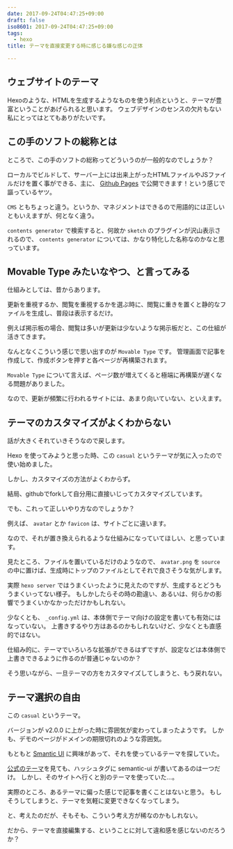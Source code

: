 ```yaml
---
date: 2017-09-24T04:47:25+09:00
draft: false
iso8601: 2017-09-24T04:47:25+09:00
tags:
  - hexo
title: テーマを直接変更する時に感じる嫌な感じの正体

---
```


## ウェブサイトのテーマ

Hexoのような、HTMLを生成するようなものを使う利点というと、テーマが豊富ということがあげられると思います。
ウェブデザインのセンスの欠片もない私にとってはとてもありがたいです。

## この手のソフトの総称とは

ところで、この手のソフトの総称ってどういうのが一般的なのでしょうか？

ローカルでビルドして、サーバー上には出来上がったHTMLファイルやJSファイルだけを置く事ができる、主に、 [Github Pages](https://pages.github.com/) で公開できます！という感じで謳っているヤツ。

`CMS` ともちょっと違う。というか、マネジメントはできるので用語的には正しいともいえますが、何となく違う。

`contents generator` で検索すると、何故か `sketch` のプラグインが沢山表示されるので、 `contents generator` については、かなり特化した名称なのかなと思っています。

## Movable Type みたいなやつ、と言ってみる

仕組みとしては、昔からあります。

更新を重視するか、閲覧を重視するかを選ぶ時に、閲覧に重きを置くと静的なファイルを生成し、普段は表示するだけ。

例えば掲示板の場合、閲覧は多いが更新は少ないような掲示板だと、この仕組が活きてきます。

なんとなくこういう感じで思い出すのが `Movable Type` です。
管理画面で記事を作成して、作成ボタンを押すと各ページが再構築されます。

`Movable Type` について言えば、ページ数が増えてくると極端に再構築が遅くなる問題がありました。

なので、更新が頻繁に行われるサイトには、あまり向いていない、といえます。

## テーマのカスタマイズがよくわからない

話が大きくそれていきそうなので戻します。

Hexo を使ってみようと思った時、この `casual` というテーマが気に入ったので使い始めました。

しかし、カスタマイズの方法がよくわからず。

結局、githubでforkして自分用に直接いじってカスタマイズしています。

でも、これって正しいやり方なのでしょうか？

例えば、 `avatar` とか `favicon` は、サイトごとに違います。

なので、それが置き換えられるような仕組みになっていてほしい、と思っています。

見たところ、ファイルを置いているだけのようなので、 `avatar.png` を `source` の中に置けば、生成時にトップのファイルとしてそれで良さそうな気がします。

実際 `hexo server` ではうまくいったように見えたのですが、生成するとどうもうまくいってない様子。
もしかしたらその時の勘違い、あるいは、何らかの影響でうまくいかなかっただけかもしれない。

少なくとも、 `_config.yml` は、本体側でテーマ向けの設定を書いても有効にはなっていない。
上書きするやり方はあるのかもしれないけど、少なくとも直感的ではない。

仕組み的に、テーマでいろいろな拡張ができるはずですが、設定などは本体側で上書きできるように作るのが普通じゃないのか？

そう思いながら、一旦テーマの方をカスタマイズしてしまうと、もう戻れない。

## テーマ選択の自由

この `casual` というテーマ。

バージョンが v2.0.0 に上がった時に雰囲気が変わってしまったようです。
しかも、デモのページがドメインの期限切れのような雰囲気。

もともと [Smantic UI](https://semantic-ui.com/) に興味があって、それを使っているテーマを探していた。

[公式のテーマ](https://hexo.io/themes/)を見ても、ハッシュタグに semantic-ui が書いてあるのは一つだけ。
しかし、そのサイトへ行くと別のテーマを使っていた…。

実際のところ、あるテーマに偏った感じで記事を書くことはないと思う。
もしそうしてしまうと、テーマを気軽に変更できなくなってしまう。

と、考えたのだが、そもそも、こういう考え方が稀なのかもしれない。

だから、テーマを直接編集する、ということに対して違和感を感じないのだろうか？
